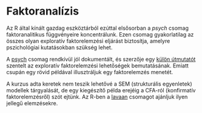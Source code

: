 # Faktoranalízis

Az R által kínált gazdag eszköztárból ezúttal elsősorban a *psych* csomag
faktoranalitikus függvényeire koncentrálunk. Ezen csomag gyakorlatilag 
az összes olyan exploratív faktorelemzési eljárást biztosítja, amelyre 
pszichológiai kutatásokban szükség lehet.

A [psych](http://personality-project.org/r/psych/) csomag rendkívül jól dokumentált, és szerzője egy [külön útmutatót](http://personality-project.org/r/psych/HowTo/factor.pdf) 
szentelt az exploratív faktorelemzési lehetőségek bemutatásának. Emiatt 
csupán egy rövid példával illusztráljuk egy faktorelemzés menetét.

A kurzus adta keretek nem teszik lehetővé a SEM (strukturális egyenletek) modellek tárgyalását, de egy kiegészítő példa erejéig a CFA-ról (konfirmatív faktorelemzésről) szót ejtünk. Az R-ben a [lavaan](http://lavaan.ugent.be/) csomagot ajánljuk ilyen jellegű elemzésekre.